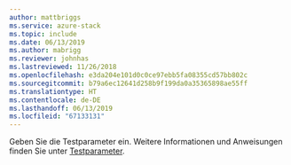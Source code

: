 ```yaml
---
author: mattbriggs
ms.service: azure-stack
ms.topic: include
ms.date: 06/13/2019
ms.author: mabrigg
ms.reviewer: johnhas
ms.lastreviewed: 11/26/2018
ms.openlocfilehash: e3da204e101d0c0ce97ebb5fa08355cd57bb802c
ms.sourcegitcommit: b79a6ec12641d258b9f199da0a35365898ae55ff
ms.translationtype: HT
ms.contentlocale: de-DE
ms.lasthandoff: 06/13/2019
ms.locfileid: "67133131"
---
```

Geben Sie die Testparameter ein. Weitere Informationen und Anweisungen finden Sie unter [Testparameter](../azure-stack-vaas-parameters.md#test-parameters).